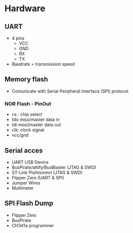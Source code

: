 # Hardware

## UART
- 4 pins
  - VCC
  - GND
  - RX
  - TX
- Baudrate = transmission speed
## Memory flash
- Comunicate with Serial Peripheral Interface (SPI) protocol
### NOR Flash - PinOut
-  cs : chip select
-  tdo miso/master data in
-  tdi mosi/master data out
-  clk: clock signal
-  vcc/gnd

## Serial acces
- UART USB Device
- BusPirate/attify/BusBlaster (JTAG & SWD)
- ST-Link Ptohtsmmrt (JTAG & SWD)
- Flipper Zero (UART & SPI) 
- Jumper Wires
- Multimeter

## SPI Flash Dump
- Flipper Zero
- BusPirate
- CH341a programmer
  
